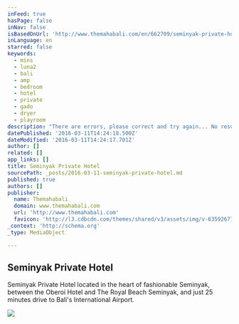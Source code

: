 ```yaml
---
inFeed: true
hasPage: false
inNav: false
isBasedOnUrl: 'http://www.themahabali.com/en/662709/seminyak-private-hotel'
inLanguage: en
starred: false
keywords:
  - mins
  - luna2
  - bali
  - amp
  - bedroom
  - hotel
  - private
  - gado
  - dryer
  - playroom
description: "There are errors, please correct and try again... No results found matching your search criteria. Showing all properties instead. 10 5 SQM 1,000 A/C Pool Luna2 private hotel Located in the heart of fashionable Seminyak, between the Oberoi Hotel and The Royal Beach Seminyak, and just 25 minutes drive to Bali's International Airport."
datePublished: '2016-03-11T14:24:18.500Z'
dateModified: '2016-03-11T14:24:17.701Z'
author: []
related: []
app_links: []
title: Seminyak Private Hotel
sourcePath: _posts/2016-03-11-seminyak-private-hotel.md
published: true
authors: []
publisher:
  name: Themahabali
  domain: www.themahabali.com
  url: 'http://www.themahabali.com'
  favicon: 'http://l3.cdbcdn.com/themes/shared/v3/assets/img/v-635926770992479107/nonicon.ico?f=18'
_context: 'http://schema.org'
_type: MediaObject

---
```

<article style=""><h1>Seminyak Private Hotel</h1><p>Seminyak Private Hotel located in the heart of fashionable Seminyak, between the Oberoi Hotel and The Royal Beach Seminyak, and just 25 minutes drive to Bali's International Airport.</p><img src="https://s3-us-west-2.amazonaws.com/the-grid-img/p/40c82fea33f001d71acc9afba8c862ae2b78b407.jpg" /></article>